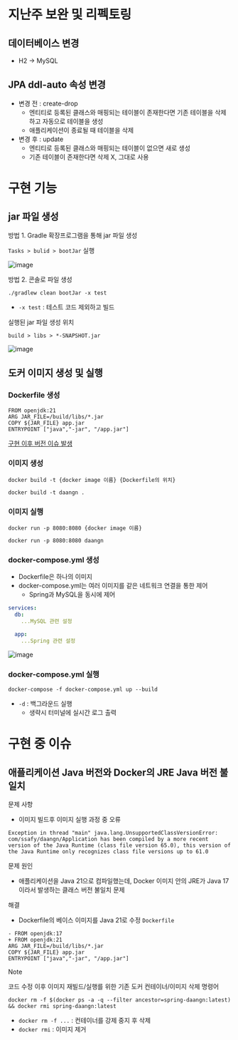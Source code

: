 # 지난주 보완 및 리펙토링
## 데이터베이스 변경
- H2 → MySQL

## JPA ddl-auto 속성 변경
- 변경 전 : create-drop
  - 엔티티로 등록된 클래스와 매핑되는 테이블이 존재한다면 기존 테이블을 삭제하고 자동으로 테이블을 생성
  - 애플리케이션이 종료될 때 테이블을 삭제
- 변경 후 : update
  - 엔티티로 등록된 클래스와 매핑되는 테이블이 없으면 새로 생성
  - 기존 테이블이 존재한다면 삭제 X, 그대로 사용

# 구현 기능

## jar 파일 생성
방법 1. Gradle 확장프로그램을 통해 jar 파일 생성

`Tasks > bulid > bootJar` 실행

![image](https://github.com/user-attachments/assets/eb2fbbae-d3a5-433e-87b9-3b1be8099b29)

방법 2. 콘솔로 파일 생성
```
./gradlew clean bootJar -x test
```
- `-x test` : 테스트 코드 제외하고 빌드

실행된 jar 파일 생성 위치

`build > libs > *-SNAPSHOT.jar`

![image](https://github.com/user-attachments/assets/b6504593-de93-489f-89ae-aded2d9b6b8e)

## 도커 이미지 생성 및 실행
### Dockerfile 생성
```
FROM openjdk:21
ARG JAR_FILE=/build/libs/*.jar
COPY ${JAR_FILE} app.jar
ENTRYPOINT ["java","-jar", "/app.jar"]
```
[구현 이후 버전 이슈 발생](#애플리케이션-java-버전와-docker의-jre-java-버전-불일치)

### 이미지 생성
```docker
docker build -t {docker image 이름} {Dockerfile의 위치}
```

```docker
docker build -t daangn .
```

### 이미지 실행
```docker
docker run -p 8080:8080 {docker image 이름}
```

```docker
docker run -p 8080:8080 daangn
```

### docker-compose.yml 생성
- Dockerfile은 하나의 이미지
- docker-compose.yml는 여러 이미지를 같은 네트워크 연결을 통한 제어
  - Spring과 MySQL을 동시에 제어
```yaml
services:
  db:
    ...MySQL 관련 설정

  app:
    ...Spring 관련 설정
```
![image](https://github.com/user-attachments/assets/1e5ff0ae-c983-4695-b3c5-74a056918c9a)

### docker-compose.yml 실행
```docker
docker-compose -f docker-compose.yml up --build
```
- `-d` : 백그라운드 실행
  - 생략시 터미널에 실시간 로그 출력


# 구현 중 이슈

## 애플리케이션 Java 버전와 Docker의 JRE Java 버전 불일치

문제 사항

- 이미지 빌드후 이미지 실행 과정 중 오류

```
Exception in thread "main" java.lang.UnsupportedClassVersionError: com/ssafy/daangn/Application has been compiled by a more recent version of the Java Runtime (class file version 65.0), this version of the Java Runtime only recognizes class file versions up to 61.0
```

문제 원인

- 애플리케이션을 Java 21으로 컴파일했는데, Docker 이미지 안의 JRE가 Java 17이라서 발생하는 클래스 버전 불일치 문제

해결

- Dockerfile의 베이스 이미지를 Java 21로 수정
  `Dockerfile`

```
- FROM openjdk:17
+ FROM openjdk:21
ARG JAR_FILE=/build/libs/*.jar
COPY ${JAR_FILE} app.jar
ENTRYPOINT ["java","-jar", "/app.jar"]
```

> [!NOTE]
> 코드 수정 이후 이미지 재빌드/실행를 위한 기존 도커 컨테이너/이미지 삭제 명령어
>
> ```
> docker rm -f $(docker ps -a -q --filter ancestor=spring-daangn:latest) && docker rmi spring-daangn:latest
> ```
>
> - `docker rm -f ...` : 컨테이너를 강제 중지 후 삭제
> - `docker rmi` : 이미지 제거

